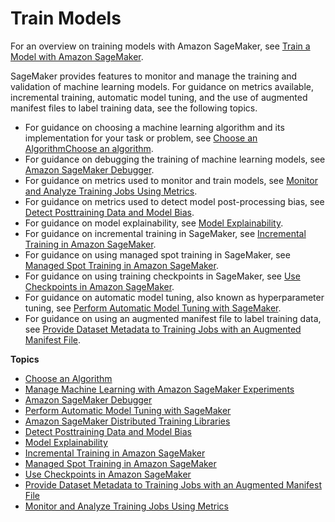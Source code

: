 # Train Models<a name="train-model"></a>

For an overview on training models with Amazon SageMaker, see [Train a Model with Amazon SageMaker](how-it-works-training.md)\.

SageMaker provides features to monitor and manage the training and validation of machine learning models\. For guidance on metrics available, incremental training, automatic model tuning, and the use of augmented manifest files to label training data, see the following topics\.
+ For guidance on choosing a machine learning algorithm and its implementation for your task or problem, see [Choose an AlgorithmChoose an algorithm](algorithms-choose.md)\. 
+ For guidance on debugging the training of machine learning models, see [Amazon SageMaker Debugger](train-debugger.md)\. 
+ For guidance on metrics used to monitor and train models, see [Monitor and Analyze Training Jobs Using Metrics](training-metrics.md)\. 
+ For guidance on metrics used to detect model post\-processing bias, see [Detect Posttraining Data and Model Bias](clarify-detect-post-training-bias.md)\. 
+ For guidance on model explainability, see [Model Explainability](clarify-model-explainability.md)\. 
+ For guidance on incremental training in SageMaker, see [Incremental Training in Amazon SageMaker](incremental-training.md)\.
+ For guidance on using managed spot training in SageMaker, see [Managed Spot Training in Amazon SageMaker](model-managed-spot-training.md)\.
+ For guidance on using training checkpoints in SageMaker, see [Use Checkpoints in Amazon SageMaker](model-checkpoints.md)\.
+ For guidance on automatic model tuning, also known as hyperparameter tuning, see [Perform Automatic Model Tuning with SageMaker](automatic-model-tuning.md)\. 
+ For guidance on using an augmented manifest file to label training data, see [Provide Dataset Metadata to Training Jobs with an Augmented Manifest File](augmented-manifest.md)\.

**Topics**
+ [Choose an Algorithm](algorithms-choose.md)
+ [Manage Machine Learning with Amazon SageMaker Experiments](experiments.md)
+ [Amazon SageMaker Debugger](train-debugger.md)
+ [Perform Automatic Model Tuning with SageMaker](automatic-model-tuning.md)
+ [Amazon SageMaker Distributed Training Libraries](distributed-training.md)
+ [Detect Posttraining Data and Model Bias](clarify-detect-post-training-bias.md)
+ [Model Explainability](clarify-model-explainability.md)
+ [Incremental Training in Amazon SageMaker](incremental-training.md)
+ [Managed Spot Training in Amazon SageMaker](model-managed-spot-training.md)
+ [Use Checkpoints in Amazon SageMaker](model-checkpoints.md)
+ [Provide Dataset Metadata to Training Jobs with an Augmented Manifest File](augmented-manifest.md)
+ [Monitor and Analyze Training Jobs Using Metrics](training-metrics.md)